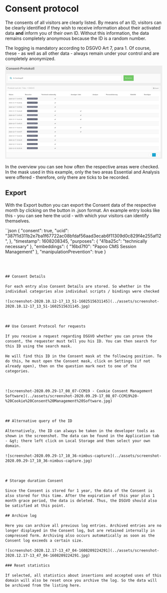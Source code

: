 # Consent protocol

The consents of all visitors are clearly listed. By means of an ID, visitors can be clearly identified if they wish to receive information about their activated data **and** inform you of their own ID. Without this information, the data remains completely anonymous because the ID is a random number.

The logging is mandatory according to DSGVO Art 7, para 1. Of course, these - as well as all other data - always remain under your control and are completely anonymized.

![screenshot-2020.12.17-13_46_18-1608209178770](../assets/screenshot-2020.12.17-13_46_18-1608209178770-1608211161873.jpg)

In the overview you can see how often the respective areas were checked. In the mask used in this example, only the two areas Essential and Analysis were offered - therefore, only there are ticks to be recorded.

## Export

With the Export button you can export the Consent data of the respective month by clicking on the button in .json format. An example entry looks like this - you can see here the ucid - with which your visitors can identify themselves.

``json
{
        "consent": true,
        "ucid": "387f1d311b2e7ba1f67722ac08bfdaf56aad3ecab6f11309d0c829f4e255af12",
        }, "timestamp": 1608208345,
        "purposes": {
            "41ba25c": "technically necessary"
        },
        "embeddings": {
            "16bd7f0": "Papoo CMS Session Management"
        },
        "manipulationPrevention": true
    }
```



## Consent Details

For each entry also Consent Details are stored. So whether in the individual categories also individual scripts / bindings were checked 

![screenshot-2020.10.12-17_13_51-1602515631145](../assets/screenshot-2020.10.12-17_13_51-1602515631145.jpg)



## Use Consent Protocol for requests

If you receive a request regarding DSGVO whether you can prove the consent, the requester must tell you his ID. You can then search for this ID using the search mask.

He will find this ID in the Consent mask at the following position. To do this, he must open the Consent mask, click on Settings (if not already open), then on the question mark next to one of the categories.



![screenshot-2020.09.29-17_08_07-CCM19 - Cookie Consent Management Software](../assets/screenshot-2020.09.29-17_08_07-CCM19%20-%20Cookie%20Consent%20Management%20Software.jpg)



## Alternative query of the ID

Alternatively, the ID can always be taken in the developer tools as shown in the screenshot. The data can be found in the Application tab - &gt; there left click on Local Storage and then select your own domain.

![screenshot-2020.09.29-17_10_36-nimbus-capture](../assets/screenshot-2020.09.29-17_10_36-nimbus-capture.jpg)



# Storage duration Consent

Since the Consent is stored for 1 year, the data of the Consent is also stored for this time. After the expiration of this year plus 1 month grace period, the data is deleted. Thus, the DSGVO should also be satisfied at this point.

## Archive log

Here you can archive all previous log entries. Archived entries are no longer displayed in the Consent log, but are retained internally in compressed form. Archiving also occurs automatically as soon as the Consent log exceeds a certain size.

![screenshot-2020.12.17-13_47_04-1608209224291](../assets/screenshot-2020.12.17-13_47_04-1608209224291.jpg)

### Reset statistics

If selected, all statistics about insertions and accepted uses of this domain will also be reset once you archive the log. So the data will be archived from the listing here.

